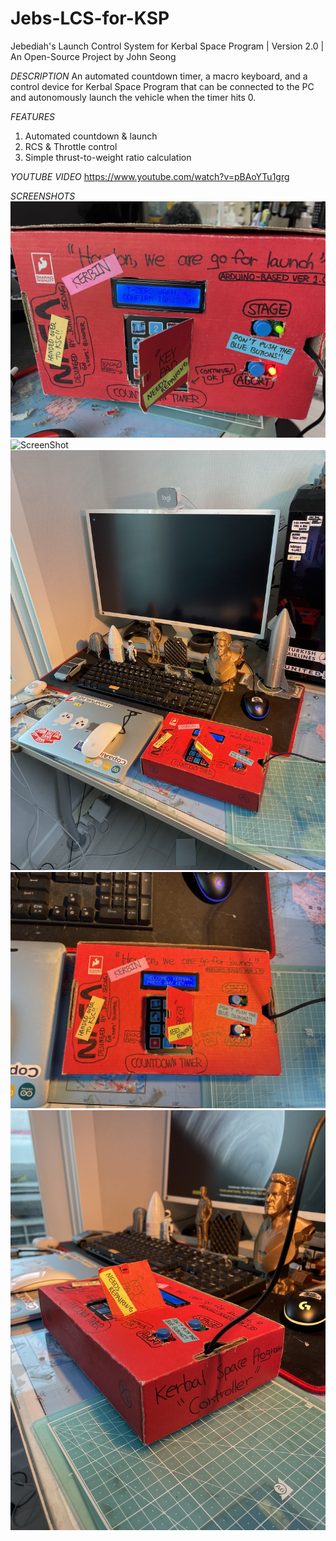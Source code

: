 # Jebs-LCS-for-KSP
Jebediah's Launch Control System for Kerbal Space Program | Version 2.0 | An Open-Source Project by John Seong

*DESCRIPTION*  An automated countdown timer, a macro keyboard, and a control device for Kerbal Space Program that can be connected to the PC and autonomously launch the vehicle when the timer hits 0.

*FEATURES*
1. Automated countdown & launch
2. RCS & Throttle control
3. Simple thrust-to-weight ratio calculation

*YOUTUBE VIDEO*  https://www.youtube.com/watch?v=pBAoYTu1grg

*SCREENSHOTS*
![ScreenShot](IMG_1621.jpeg)
![ScreenShot](IMG_1622.jpeg)
![ScreenShot](IMG_1625.jpeg)
![ScreenShot](IMG_1631.jpeg)
![ScreenShot](IMG_1632.jpeg)
